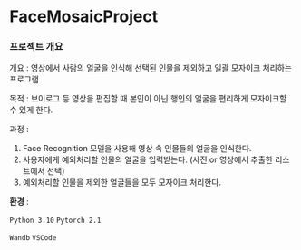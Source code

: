 # FaceMosaicProject

### 프로젝트 개요

개요 : 영상에서 사람의 얼굴을 인식해 선택된 인물을 제외하고 일괄 모자이크 처리하는 프로그램

목적 : 브이로그 등 영상을 편집할 때 본인이 아닌 행인의 얼굴을 편리하게 모자이크할 수 있게 한다.

과정 : 

1. Face Recognition 모델을 사용해 영상 속 인물들의 얼굴을 인식한다. 
2. 사용자에게 예외처리할 인물의 얼굴을 입력받는다. (사진 or 영상에서 추출한 리스트에서 선택)
3. 예외처리할 인물을 제외한 얼굴들을 모두 모자이크 처리한다.

**환경** : 

`Python 3.10` `Pytorch 2.1` 

`Wandb` `VSCode`
